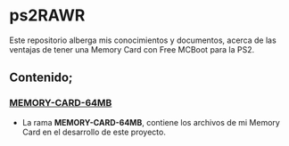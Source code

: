 # ps2RAWR
Este repositorio alberga mis conocimientos y documentos, acerca de las ventajas de tener una Memory Card con Free MCBoot para la PS2.

## Contenido;

### [MEMORY-CARD-64MB](https://github.com/usaurioRAWR/ps2RAWR/tree/MEMORY-CARD-64MB)
  - La rama **MEMORY-CARD-64MB**, contiene los archivos de mi Memory Card en el desarrollo de este proyecto.
